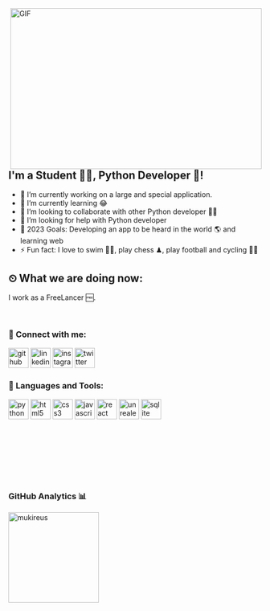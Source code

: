 <img align="right" alt="GIF" src="https://github.com/abhisheknaiidu/abhisheknaiidu/blob/master/code.gif?raw=true" width="500" height="320" />

## I'm a Student 👨‍🎓, Python Developer 🚀!
- 🔭 I’m currently working on a large and special application.
- 🌱 I’m currently learning 😂
- 👯 I’m looking to collaborate with other Python developer 👩‍💻 
- 🤔 I’m looking for help with Python developer
- 🥅 2023 Goals: Developing an app to be heard in the world 🌎 and learning web
- ⚡ Fun fact: I love to swim 🏊‍♀️, play chess ♟, play football and cycling 🚴‍♀️
## ⏲ What we are doing now:
I  work as a FreeLancer 🆓.

<br />

### 📩 Connect with me:

[<img src='https://cdn.jsdelivr.net/npm/simple-icons@3.0.1/icons/github.svg' alt='github' height='40'>](https://github.com/berkeakturk14) 
[<img src='https://cdn.jsdelivr.net/npm/simple-icons@3.0.1/icons/linkedin.svg' alt='linkedin' height='40'>](https://www.linkedin.com/in/in/berke-aktürk-337bb2145//)
[<img src='https://cdn.jsdelivr.net/npm/simple-icons@3.0.1/icons/instagram.svg' alt='instagram' height='40'>](https://www.instagram.com/berkeakturk14/)
[<img src='https://cdn.jsdelivr.net/npm/simple-icons@3.0.1/icons/twitter.svg' alt='twitter' height='40'>](https://twitter.com/BerkeAktrk)
<br />

### 🔧 Languages and Tools:


[<img src='https://cdn.jsdelivr.net/npm/simple-icons@3.0.1/icons/python.svg' alt='python' height='40'>](https://www.python.org)
[<img src='https://cdn.jsdelivr.net/npm/simple-icons@3.0.1/icons/html5.svg' alt='html5' height='40'>](https://html.com)
[<img src='https://cdn.jsdelivr.net/npm/simple-icons@3.0.1/icons/css3.svg' alt='css3' height='40'>](https://www.w3schools.com/css/)
[<img src='https://cdn.jsdelivr.net/npm/simple-icons@3.0.1/icons/javascript.svg' alt='javascript' height='40'>](https://developer.mozilla.org/en-US/docs/Web/JavaScript)
[<img src='https://cdn.jsdelivr.net/npm/simple-icons@3.0.1/icons/react.svg' alt='react' height='40'>](https://reactjs.org)
[<img src='https://cdn.jsdelivr.net/npm/simple-icons@3.0.1/icons/unrealengine.svg' alt='unrealengine' height='40'>](https://www.unrealengine.com/en-US)
[<img src='https://cdn.jsdelivr.net/npm/simple-icons@3.0.1/icons/sqlite.svg' alt='sqlite' height='40'>](https://www.sqlite.org/index.html)  





<br />


<br />
<br />
<br />
<br />
<br />


### GitHub Analytics 📊

  <img height="180em" align="left" src="https://github-readme-stats.vercel.app/api/top-langs?username=berkeakturk14&show_icons=true&locale=en&layout=compact&langs_count=8&theme=radical" alt="mukireus"/>
</a>

<br />
<br />

